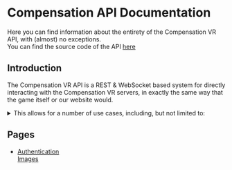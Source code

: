 # Compensation API Documentation
Here you can find information about the entirety of the Compensation VR API, with (almost) no exceptions.  
You can find the source code of the API [here](https://github.com/bubby932/VigorXRAPI)  

## Introduction  
The Compensation VR API is a REST & WebSocket based system for directly interacting with the Compensation VR servers, in exactly
the same way that the game itself or our website would.  
  
<details>  
    <summary>This allows for a number of use cases, including, but not limited to:</summary>  
    <ul>
        <li>Fetching data about a user, such as their username, ID, or bio.</li>
        <li>Gifting users items.</li>
        <li>Making purchases without logging into the game.</li>
        <li>Sending messages automatically, in the vein of a Discord bot.</li>
        <li>(Coming Soon) Manually downloading, modifying, and reuploading room saves to allow for more advanced operations.</li>
    </ul>
</details>  

## Pages

<ul>
    <li>
        <a href="./auth/">Authentication</a><br>
        <a href="./img/">Images</a>  
    </li>
</ul>